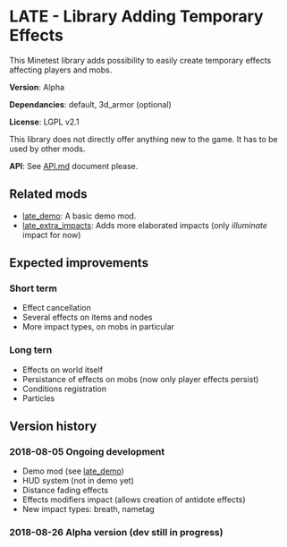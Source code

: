 # LATE - Library Adding Temporary Effects
This Minetest library adds possibility to easily create temporary effects affecting players and mobs.

**Version**: Alpha

**Dependancies**: default, 3d_armor (optional)

**License**: LGPL v2.1

This library does not directly offer anything new to the game. It has to be used by other mods.

**API**: See [API.md](https://github.com/pyrollo/late/blob/master/API.md) document please.

## Related mods

  * [late_demo](https://github.com/pyrollo/late_demo): A basic demo mod.
  * [late_extra_impacts](https://github.com/pyrollo/late_extra_impacts): Adds more elaborated impacts (only *illuminate* impact for now)

## Expected improvements

### Short term

  * Effect cancellation
  * Several effects on items and nodes
  * More impact types, on mobs in particular

### Long tern

  * Effects on world itself
  * Persistance of effects on mobs (now only player effects persist)
  * Conditions registration
  * Particles

## Version history

### 2018-08-05 Ongoing development

  * Demo mod (see [late_demo](https://github.com/pyrollo/late_demo))
  * HUD system (not in demo yet)
  * Distance fading effects
  * Effects modifiers impact (allows creation of antidote effects)
  * New impact types: breath, nametag

### 2018-08-26 Alpha version (dev still in progress)
